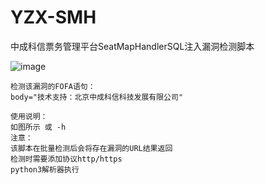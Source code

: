 # YZX-SMH
中成科信票务管理平台SeatMapHandlerSQL注入漏洞检测脚本

![image](https://github.com/user-attachments/assets/091f344c-c300-4707-aa50-b9e11d556ca4)

```shell
检测该漏洞的FOFA语句：
body="技术支持：北京中成科信科技发展有限公司"

使用说明：
如图所示 或 -h
注意：
该脚本在批量检测后会将存在漏洞的URL结果返回
检测时需要添加协议http/https
python3解析器执行
```
